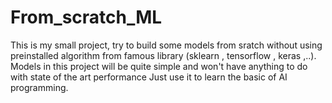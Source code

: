 # From_scratch_ML
This is my small project, try to build some models from sratch without using preinstalled algorithm from famous library (sklearn , tensorflow , keras ,..).
Models in this project will be quite simple and won't have anything to do with state of the art performance
Just use it to learn the basic of AI programming.
